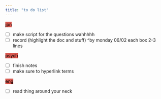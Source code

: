 ```yaml
---
title: "to do list"
---
```

<mark style="background: #d95950;">jpn</mark>
- [ ] make script for the questions wahhhhh 
- [ ] record (highlight the doc and stuff) 
^by monday 06/02
each box 2-3 lines

<mark style="background: #d95950;">psych</mark>
- [ ] finish notes 
- [ ] make sure to hyperlink terms

<mark style="background: #d95950;">eng</mark>
- [ ] read thing around your neck